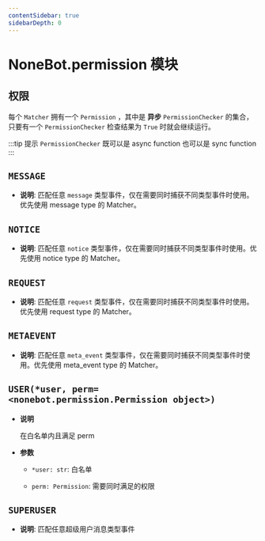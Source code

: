 ```yaml
---
contentSidebar: true
sidebarDepth: 0
---
```


# NoneBot.permission 模块

## 权限

每个 `Matcher` 拥有一个 `Permission` ，其中是 **异步** `PermissionChecker` 的集合，只要有一个 `PermissionChecker` 检查结果为 `True` 时就会继续运行。

:::tip 提示
`PermissionChecker` 既可以是 async function 也可以是 sync function
:::


## `MESSAGE`


* **说明**: 匹配任意 `message` 类型事件，仅在需要同时捕获不同类型事件时使用。优先使用 message type 的 Matcher。


## `NOTICE`


* **说明**: 匹配任意 `notice` 类型事件，仅在需要同时捕获不同类型事件时使用。优先使用 notice type 的 Matcher。


## `REQUEST`


* **说明**: 匹配任意 `request` 类型事件，仅在需要同时捕获不同类型事件时使用。优先使用 request type 的 Matcher。


## `METAEVENT`


* **说明**: 匹配任意 `meta_event` 类型事件，仅在需要同时捕获不同类型事件时使用。优先使用 meta_event type 的 Matcher。


## `USER(*user, perm=<nonebot.permission.Permission object>)`


* **说明**

    在白名单内且满足 perm



* **参数**

    
    * `*user: str`: 白名单


    * `perm: Permission`: 需要同时满足的权限



## `SUPERUSER`


* **说明**: 匹配任意超级用户消息类型事件
